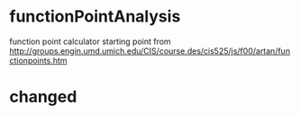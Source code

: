 # functionPointAnalysis
function point calculator starting point from http://groups.engin.umd.umich.edu/CIS/course.des/cis525/js/f00/artan/functionpoints.htm
# changed
